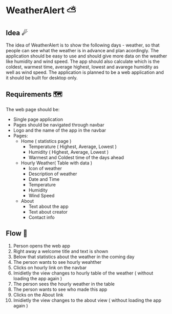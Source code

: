 # WeatherAlert ⛅
## Idea ☄
The idea of WeatherAlert is to show the following days - weather, so that people can see what the weather is in advance and plan acordingly. The application should be easy to use and should give more data on the weather like humidity and wind speed. The app should also calculate which is the coldest, warmest time, average highest, lowest and avarege humidity as well as wind speed. The application is planned to be a web application and it should be built for desktop only. 
## Requirements 🗺
The web page should be:
* Single page application
* Pages should be navigated through navbar
* Logo and the name of the app in the navbar
* Pages:
  * Home ( statistics page )
    * Temperature ( Highest, Average, Lowest )
    * Humidity ( Highest, Average, Lowest )
    * Warmest and Coldest time of the days ahead
  * Hourly Weather( Table with data )
    * Icon of weather
    * Description of weather
    * Date and Time
    * Temperature
    * Humidity
    * Wind Speed
  * About
    * Text about the app
    * Text about creator
    * Contact info
## Flow 🌈
1. Person opens the web app
2. Right away a welcome title and text is shown
3. Below that statistics about the weather in the coming day
4. The person wants to see hourly weahther
5. Clicks on hourly link on the navbar
6. Imidietly the view changes to hourly table of the weather ( without loading the app again )
7. The person sees the hourly weather in the table 
8. The person wants to see who made this app
9. Clicks on the About link
10. Imidietly the view changes to the about view ( without loading the app again )
